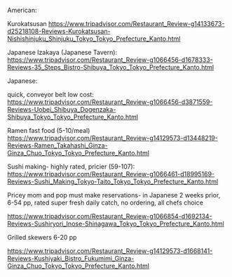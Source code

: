 
American:

Kurokatsusan  https://www.tripadvisor.com/Restaurant_Review-g14133673-d25218108-Reviews-Kurokatsusan-Nishishinjuku_Shinjuku_Tokyo_Tokyo_Prefecture_Kanto.html

Japanese Izakaya (Japanese Tavern):
https://www.tripadvisor.com/Restaurant_Review-g1066456-d1678333-Reviews-35_Steps_Bistro-Shibuya_Tokyo_Tokyo_Prefecture_Kanto.html

Japanese:

quick, conveyor belt low cost:
https://www.tripadvisor.com/Restaurant_Review-g1066456-d3871559-Reviews-Uobei_Shibuya_Dogenzaka-Shibuya_Tokyo_Tokyo_Prefecture_Kanto.html

Ramen fast food (5-10/meal)
https://www.tripadvisor.com/Restaurant_Review-g14129573-d13448219-Reviews-Ramen_Takahashi_Ginza-Ginza_Chuo_Tokyo_Tokyo_Prefecture_Kanto.html

Sushi making- highly rated, pricier (59-107):
https://www.tripadvisor.com/Restaurant_Review-g1066461-d18995169-Reviews-Sushi_Making_Tokyo-Taito_Tokyo_Tokyo_Prefecture_Kanto.html

Pricey mom and pop must make reservations- in Japanese 2 weeks prior, 6-54 pp, rated super fresh daily catch, no ordering, all chefs choice

https://www.tripadvisor.com/Restaurant_Review-g1066854-d1692134-Reviews-Sushiryori_Inose-Shinagawa_Tokyo_Tokyo_Prefecture_Kanto.html

Grilled skewers 6-20 pp

https://www.tripadvisor.com/Restaurant_Review-g14129573-d1668141-Reviews-Kushiyaki_Bistro_Fukumimi_Ginza-Ginza_Chuo_Tokyo_Tokyo_Prefecture_Kanto.html


















